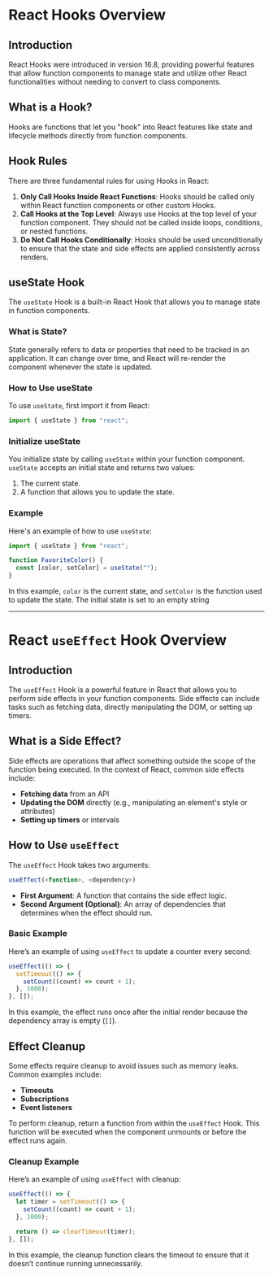 # React Hooks Overview

## Introduction

React Hooks were introduced in version 16.8, providing powerful features that allow function components to manage state and utilize other React functionalities without needing to convert to class components.

## What is a Hook?

Hooks are functions that let you "hook" into React features like state and lifecycle methods directly from function components.

## Hook Rules

There are three fundamental rules for using Hooks in React:

1. **Only Call Hooks Inside React Functions**: Hooks should be called only within React function components or other custom Hooks.
2. **Call Hooks at the Top Level**: Always use Hooks at the top level of your function component. They should not be called inside loops, conditions, or nested functions.
3. **Do Not Call Hooks Conditionally**: Hooks should be used unconditionally to ensure that the state and side effects are applied consistently across renders.

## useState Hook

The `useState` Hook is a built-in React Hook that allows you to manage state in function components.

### What is State?

State generally refers to data or properties that need to be tracked in an application. It can change over time, and React will re-render the component whenever the state is updated.

### How to Use useState

To use `useState`, first import it from React:

```javascript
import { useState } from "react";
```

### Initialize useState

You initialize state by calling `useState` within your function component. `useState` accepts an initial state and returns two values:

1. The current state.
2. A function that allows you to update the state.

### Example

Here's an example of how to use `useState`:

```javascript
import { useState } from "react";

function FavoriteColor() {
  const [color, setColor] = useState("");
}
```

In this example, `color` is the current state, and `setColor` is the function used to update the state. The initial state is set to an empty string

---

# React `useEffect` Hook Overview

## Introduction

The `useEffect` Hook is a powerful feature in React that allows you to perform side effects in your function components. Side effects can include tasks such as fetching data, directly manipulating the DOM, or setting up timers.

## What is a Side Effect?

Side effects are operations that affect something outside the scope of the function being executed. In the context of React, common side effects include:

- **Fetching data** from an API
- **Updating the DOM** directly (e.g., manipulating an element's style or attributes)
- **Setting up timers** or intervals

## How to Use `useEffect`

The `useEffect` Hook takes two arguments:

```javascript
useEffect(<function>, <dependency>)
```

- **First Argument**: A function that contains the side effect logic.
- **Second Argument (Optional)**: An array of dependencies that determines when the effect should run.

### Basic Example

Here’s an example of using `useEffect` to update a counter every second:

```javascript
useEffect(() => {
  setTimeout(() => {
    setCount((count) => count + 1);
  }, 1000);
}, []);
```

In this example, the effect runs once after the initial render because the dependency array is empty (`[]`).

## Effect Cleanup

Some effects require cleanup to avoid issues such as memory leaks. Common examples include:

- **Timeouts**
- **Subscriptions**
- **Event listeners**

To perform cleanup, return a function from within the `useEffect` Hook. This function will be executed when the component unmounts or before the effect runs again.

### Cleanup Example

Here’s an example of using `useEffect` with cleanup:

```javascript
useEffect(() => {
  let timer = setTimeout(() => {
    setCount((count) => count + 1);
  }, 1000);

  return () => clearTimeout(timer);
}, []);
```

In this example, the cleanup function clears the timeout to ensure that it doesn’t continue running unnecessarily.


